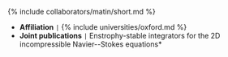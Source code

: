 {% include collaborators/matin/short.md %}
<!-- <img src="/assets/img/collaborators/matin.png" alt="Matin Shams" width="167" /> -->
- **Affiliation** <code>&#124;</code> {% include universities/oxford.md %}
- **Joint publications** <code>&#124;</code> Enstrophy-stable integrators for the 2D incompressible Navier--Stokes equations*